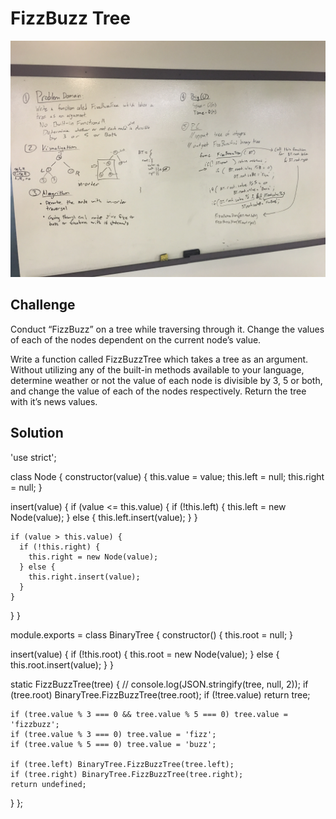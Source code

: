# FizzBuzz Tree
![alt text](https://raw.githubusercontent.com/ashtonkellis/data-structures-and-algorithms/master/assets/16-fizzbuzztree.jpg)

## Challenge
Conduct “FizzBuzz” on a tree while traversing through it. Change the values of each of the nodes dependent on the current node’s value.

Write a function called FizzBuzzTree which takes a tree as an argument.
Without utilizing any of the built-in methods available to your language, determine weather or not the value of each node is divisible by 3, 5 or both, and change the value of each of the nodes respectively. Return the tree with it’s news values.

## Solution
'use strict';

class Node {
  constructor(value) {
    this.value = value;
    this.left = null;
    this.right = null;
  }

  insert(value) {
    if (value <= this.value) {
      if (!this.left) {
        this.left = new Node(value);
      } else {
        this.left.insert(value);
      }
    }

    if (value > this.value) {
      if (!this.right) {
        this.right = new Node(value);
      } else {
        this.right.insert(value);
      }
    }
  }
}

module.exports = class BinaryTree {
  constructor() {
    this.root = null;
  }

  insert(value) {
    if (!this.root) {
      this.root = new Node(value);
    } else {
      this.root.insert(value);
    }
  }
  
  static FizzBuzzTree(tree) {
    // console.log(JSON.stringify(tree, null, 2));
    if (tree.root) BinaryTree.FizzBuzzTree(tree.root);
    if (!tree.value) return tree;
    
    if (tree.value % 3 === 0 && tree.value % 5 === 0) tree.value = 'fizzbuzz';
    if (tree.value % 3 === 0) tree.value = 'fizz';
    if (tree.value % 5 === 0) tree.value = 'buzz';
    
    if (tree.left) BinaryTree.FizzBuzzTree(tree.left);
    if (tree.right) BinaryTree.FizzBuzzTree(tree.right);
    return undefined;
  }
};
